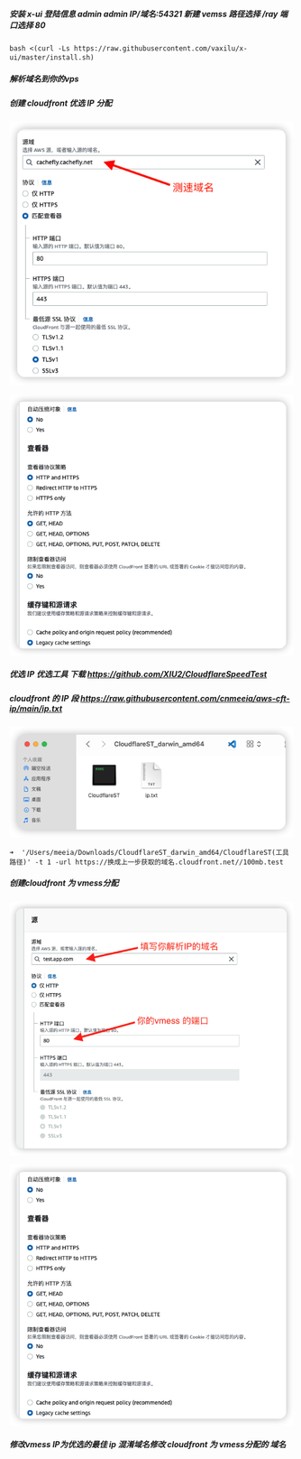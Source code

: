 ##### 安装 x-ui  登陆信息 admin admin   IP/域名:54321  新建 vemss 路径选择 /ray 端口选择  80

```shell
bash <(curl -Ls https://raw.githubusercontent.com/vaxilu/x-ui/master/install.sh)
```

##### 解析域名到你的vps

##### 创建 cloudfront 优选 IP 分配  

![](/aws/speed.png)

![](/aws/all.png)

##### 优选 IP 优选工具 下载 https://github.com/XIU2/CloudflareSpeedTest

##### cloudfront 的 IP 段 https://raw.githubusercontent.com/cnmeeia/aws-cft-ip/main/ip.txt

![](/aws/wjj.png)

```shell
➜  '/Users/meeia/Downloads/CloudflareST_darwin_amd64/CloudflareST(工具路径)' -t 1 -url https://换成上一步获取的域名.cloudfront.net//100mb.test 
```

##### 创建cloudfront 为 vmess分配

![](/aws/vmess.png)

![](/aws/all.png)

##### 修改vmess IP为优选的最佳 ip   混淆域名修改 cloudfront 为 vmess分配的 域名
